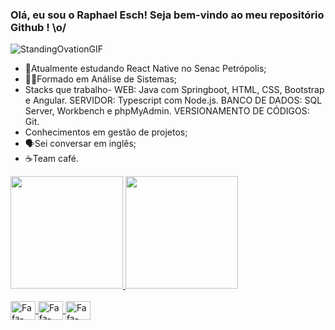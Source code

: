 ### Olá, eu sou o Raphael Esch! Seja bem-vindo ao meu repositório Github ! \o/
![StandingOvationGIF](https://user-images.githubusercontent.com/37152773/144737532-d89a0f6e-aabd-4acc-980b-48977f09927a.gif) 


- 📘Atualmente estudando React Native no Senac Petrópolis;
- 👨‍🎓Formado em Análise de Sistemas;
- Stacks que trabalho- WEB: Java com Springboot, HTML, CSS, Bootstrap e Angular.  SERVIDOR: Typescript com Node.js. BANCO DE DADOS: SQL Server, Workbench e phpMyAdmin. VERSIONAMENTO DE CÓDIGOS: Git.
- Conhecimentos em gestão de projetos;
- 🗣️Sei conversar em inglês;
- ☕Team café.

<div> 
  <a href="https://github.com/GitGitFafa">
  <img height="180em" src="https://github-readme-stats.vercel.app/api?username=GitGitFafa&show_icons=true&theme=dark&include_all_commits=true&count_private=true"/>
    <img height="180em" src="https://github-readme-stats.vercel.app/api/top-langs/?username=GitGitFafa&layout=compact&langs_count=16&theme=dark"/>
</div>
  
  <div style="display: inline_block"><br>
    <img align="center" alt="Fafa-HTML5" height="30" width="40" src="https://cdn.jsdelivr.net/gh/devicons/devicon/icons/html5/html5-original.svg"/>
    <img align="center" alt="Fafa-CSS" height="30" width="40" src="https://cdn.jsdelivr.net/gh/devicons/devicon/icons/css3/css3-original.svg"/>
    <img align="center" alt="Fafa-Javascript" height="30" width="40" src="https://cdn.jsdelivr.net/gh/devicons/devicon/icons/javascript/javascript-original.svg"/>
  </div>
 
 ##
